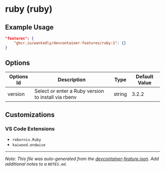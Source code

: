 
# ruby (ruby)



## Example Usage

```json
"features": {
    "ghcr.io/wantedly/devcontainer-features/ruby:1": {}
}
```

## Options

| Options Id | Description | Type | Default Value |
|-----|-----|-----|-----|
| version | Select or enter a Ruby version to install via rbenv | string | 3.2.2 |

## Customizations

### VS Code Extensions

- `rebornix.Ruby`
- `kaiwood.endwise`



---

_Note: This file was auto-generated from the [devcontainer-feature.json](https://github.com/wantedly/devcontainer-features/blob/main/src/ruby/devcontainer-feature.json).  Add additional notes to a `NOTES.md`._

